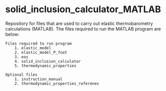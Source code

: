# solid_inclusion_calculator_MATLAB
Repository for files that are used to carry out elastic thermobarometry calculations (MATLAB). The files required to run the MATLAB program are below:

    Files required to run program
        1. elastic_model
        2. elastic_model_P_foot
        3. eos
        4. solid_inclusion_calculator
        5. thermodynamic_properties
        
    Optional files
        1. instruction_manual
        2. thermodynamic_properties_referenes

 

